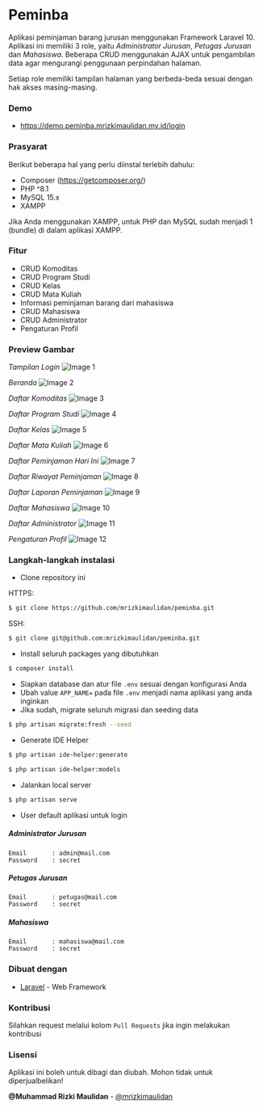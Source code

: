 # Peminba

Aplikasi peminjaman barang jurusan menggunakan Framework Laravel 10. Aplikasi ini memiliki 3 role, yaitu _Administrator Jurusan_, _Petugas Jurusan_ dan _Mahasiswa_.
Beberapa CRUD menggunakan AJAX untuk pengambilan data agar mengurangi penggunaan perpindahan halaman.

Setiap role memiliki tampilan halaman yang berbeda-beda sesuai dengan hak akses masing-masing.

### Demo

-   https://demo.peminba.mrizkimaulidan.my.id/login

### Prasyarat

Berikut beberapa hal yang perlu diinstal terlebih dahulu:

-   Composer (https://getcomposer.org/)
-   PHP ^8.1
-   MySQL 15.x
-   XAMPP

Jika Anda menggunakan XAMPP, untuk PHP dan MySQL sudah menjadi 1 (bundle) di dalam aplikasi XAMPP.

### Fitur

-   CRUD Komoditas
-   CRUD Program Studi
-   CRUD Kelas
-   CRUD Mata Kuliah
-   Informasi peminjaman barang dari mahasiswa
-   CRUD Mahasiswa
-   CRUD Administrator
-   Pengaturan Profil

### Preview Gambar

_Tampilan Login_
![Image 1](https://i.imgur.com/IVw0yEt.png)

_Beranda_
![Image 2](https://i.imgur.com/jE1zjU6.png)

_Daftar Komoditas_
![Image 3](https://i.imgur.com/XJyjXtY.png)

_Daftar Program Studi_
![Image 4](https://i.imgur.com/tT27eOD.png)

_Daftar Kelas_
![Image 5](https://i.imgur.com/a8mVjTg.png)

_Daftar Mata Kuliah_
![Image 6](https://i.imgur.com/tPHMiDC.png)

_Daftar Peminjaman Hari Ini_
![Image 7](https://i.imgur.com/8CPC8CI.png)

_Daftar Riwayat Peminjaman_
![Image 8](https://i.imgur.com/uCj0WZd.png)

_Daftar Laporan Peminjaman_
![Image 9](https://i.imgur.com/o62NK8n.png)

_Daftar Mahasiswa_
![Image 10](https://i.imgur.com/sysJ3Ty.png)

_Daftar Administrator_
![Image 11](https://i.imgur.com/hShsruk.png)

_Pengaturan Profil_
![Image 12](https://i.imgur.com/SCQQjom.png)

### Langkah-langkah instalasi

-   Clone repository ini

HTTPS:

```bash
$ git clone https://github.com/mrizkimaulidan/peminba.git
```

SSH:

```bash
$ git clone git@github.com:mrizkimaulidan/peminba.git
```

-   Install seluruh packages yang dibutuhkan

```bash
$ composer install
```

-   Siapkan database dan atur file `.env` sesuai dengan konfigurasi Anda
-   Ubah value `APP_NAME=` pada file `.env` menjadi nama aplikasi yang anda inginkan
-   Jika sudah, migrate seluruh migrasi dan seeding data

```bash
$ php artisan migrate:fresh --seed
```

-   Generate IDE Helper

```bash
$ php artisan ide-helper:generate
```

```bash
$ php artisan ide-helper:models
```

-   Jalankan local server

```bash
$ php artisan serve
```

-   User default aplikasi untuk login

##### Administrator Jurusan

```
Email       : admin@mail.com
Password    : secret
```

##### Petugas Jurusan

```
Email       : petugas@mail.com
Password    : secret
```

##### Mahasiswa

```
Email       : mahasiswa@mail.com
Password    : secret
```

### Dibuat dengan

-   [Laravel](https://laravel.com) - Web Framework

### Kontribusi

Silahkan request melalui kolom `Pull Requests` jika ingin melakukan kontribusi

### Lisensi

Aplikasi ini boleh untuk dibagi dan diubah. Mohon tidak untuk diperjualbelikan!

**@Muhammad Rizki Maulidan** - [@mrizkimaulidan](https://github.com/mrizkimaulidan)
